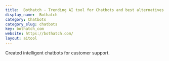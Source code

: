 ```yaml
---
title:  Bothatch - Trending AI tool for Chatbots and best alternatives
display_name:  Bothatch
category: Chatbots
category_slug: chatbots
key: bothatch_com
website: https://bothatch.com/
layout: aitool
---
```


Created intelligent chatbots for customer support.
